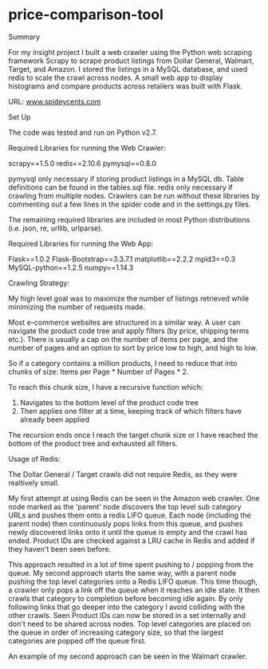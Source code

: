 # price-comparison-tool

Summary

For my insight project I built a web crawler using the Python web scraping framework Scrapy to scrape product listings from Dollar General, Walmart, Target, and Amazon. I stored the listings in a MySQL database, and used redis to scale the crawl across nodes. A small web app to display histograms and compare products across retailers was built with Flask.

URL: www.spideycents.com

Set Up

The code was tested and run on Python v2.7.

Required Libraries for running the Web Crawler:

scrapy==1.5.0
redis==2.10.6
pymysql==0.8.0

pymysql only necessary if storing product listings in a MySQL db. Table definitions can be found in the tables.sql file.
redis only necessary if crawling from multiple nodes. 
Crawlers can be run without these libraries by commenting out a few lines in the spider code and in the settings.py files.

The remaining required libraries are included in most Python distributions (i.e. json, re, urllib, urlparse).

Required Libraries for running the Web App:

Flask==1.0.2
Flask-Bootstrap==3.3.7.1
matplotlib==2.2.2
mpld3==0.3
MySQL-python==1.2.5
numpy==1.14.3


Crawling Strategy:

My high level goal was to maximize the number of listings retrieved while minimizing the number of requests made. 

Most e-commerce websites are structured in a similar way. A user can navigate the product code tree and apply filters (by price, shipping terms etc.). There is usually a cap on the number of items per page, and the number of pages and an option to sort by price low to high, and high to low.

So if a category contains a million products, I need to reduce that into chunks of size: Items per Page * Number of Pages * 2.

To reach this chunk size, I have a recursive function which:

1. Navigates to the bottom level of the product code tree
2. Then applies one filter at a time, keeping track of which filters have already been applied

The recursion ends once I reach the target chunk size or I have reached the bottom of the product tree and exhausted all filters.


Usage of Redis:

The Dollar General / Target crawls did not require Redis, as they were realtively small.

My first attempt at using Redis can be seen in the Amazon web crawler. One node marked as the 'parent' node discovers the top level sub category URLs
and pushes them onto a redis LIFO queue. Each node (including the parent node) then continuously pops links from this queue, and pushes newly discovered links onto it until the queue is empty and the crawl has ended. Product IDs are checked against a LRU cache in Redis and added if they haven't been seen before.

This approach resulted in a lot of time spent pushing to / popping from the queue. My second approach starts the same way, with a parent node pushing the top level categories onto a Redis LIFO queue. This time though, a crawler only pops a link off the queue when it reaches an idle state. It then crawls that category to completion before becoming idle again. By only following links that go deeper into the category I avoid colliding with the other crawls. Seen Product IDs can now be stored in a set internally and don't need to be shared across nodes. Top level categories are placed on the queue in order of increasing category size, so that the largest categories are popped off the queue first.

An example of my second approach can be seen in the Walmart crawler.


